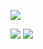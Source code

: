 ![](http://github-profile-summary-cards.vercel.app/api/cards/profile-details?username=Iarwain01&theme=default)

![](http://github-profile-summary-cards.vercel.app/api/cards/stats?username=Iarwain01&theme=default)   ![](http://github-profile-summary-cards.vercel.app/api/cards/productive-time?username=Iarwain01&theme=default&utcOffset=8)
